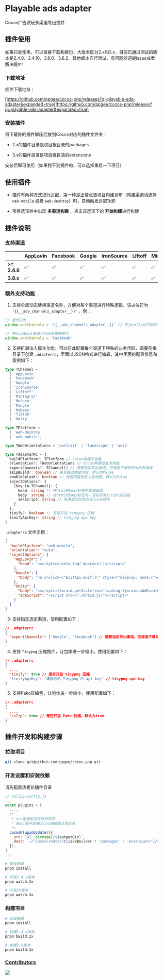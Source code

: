 # Playable ads adapter

Cocos广告试玩多渠道导出插件

## 插件使用

如果只是使用，可以直接下载构建包，大版本区分2.x和3.x，目前已通过测试的版本是2.4.9、2.4.10、3.6.0、3.8.2，其他版本自行测试，有问题欢迎提issue或者解决提mr

### 下载地址

插件下载地址：

[https://github.com/ppgee/cocos-pnp/releases?q=playable-ads-adapter&expanded=true](https://github.com/ppgee/cocos-pnp/releases?q=playable-ads-adapter&expanded=true)

### 安装插件

将下载好的插件解压后放到Cocos对应的插件文件夹：

- 2.x的插件目录是项目根目录的packages

- 3.x的插件目录是项目根目录的extensions

安装后即可使用（如果找不到插件的，可以选择重启一下项目）

## 使用插件

- 插件有两种方式进行适配，第一种是正常点击项目构建发布（构建渠道请选择 `web-mobile` 或者 `web-desktop`）时，自动触发适配功能

- 项目选项栏中出现 **多渠道构建** ，点击该选项下的 **开始构建**进行构建

## 插件说明

### 支持渠道

|              | AppLovin | Facebook | Google | IronSource | Liftoff | Mintegral | Moloco | Pangle | Rubeex | Tiktok | Unity |
| ------------ | -------- | -------- | ------ | ---------- | ------- | --------- | ------ | ------ | ------ | ------ | ----- |
| **>= 2.4.6** | ✅       | ✅       | ✅     | ✅         | ✅      | ✅        | ✅     | ✅     | ✅     | ✅     | ✅    |
| **3.8.x**    | ✅       | ✅       | ✅     | ✅         | ✅      | ✅        | ✅     | ✅     | ✅     | ✅     | ✅    |

### 额外支持功能

1. 支持全局动态替换渠道名称，方便对某个渠道进行特殊逻辑，该占位符为 `'{{__adv_channels_adapter__}}'` ，例：

```typescript
// 源代码为
window.advChannels = '{{__adv_channels_adapter__}}' // 防止rollup打包时tree-shaking省略掉该代码（dead code），占位符变量可挂载在全局而不失活

// 在Facebook渠道下代码会被替换为
window.advChannels = 'Facebook'
```

2. 支持扩展注入脚本功能，可以在此配置每个渠道下特殊的业务代码，需要在根目录下创建 `.adapterrc`，里面以JSON格式进行编辑，其中里面的配置信息和案例如下：

```typescript
type TChannel =
  | 'AppLovin'
  | 'Facebook'
  | 'Google'
  | 'IronSource'
  | 'Liftoff'
  | 'Mintegral'
  | 'Moloco'
  | 'Pangle'
  | 'Rubeex'
  | 'Tiktok'
  | 'Unity'

type TPlatform =
  | 'web-desktop'
  | 'web-mobile';

type TWebOrientations = 'portrait' | 'landscape' | 'auto'

type TAdapterRC = {
  buildPlatform?: TPlatform // Cocos构建平台值
  orientation?: TWebOrientations // Cocos构建设备方向值
  exportChannels?: TChannel[] // 需要指定导出渠道，空或者不填则导出所有渠道
  skipBuild?: boolean // 是否跳过构建流程，默认为false
  enableSplash?: boolean // 是否设置自定义启动图，默认为false
  injectOptions?: {
    [key in TChannel]: {
      head: string // 在html的head标签内尾部追加
      body: string // 在html的body标签内，且在所有script前追加
      sdkScript: string // 在渠道对应地方注入sdk脚本
    }
  },
  tinify?: boolean // 是否开启 tinypng 压缩
  tinifyApiKey?: string // tinypng api key
}
```

`.adapterrc` 文件示例：

```json
{
  "buildPlatform": "web-mobile",
  "orientation": "auto",
  "injectOptions": {
    "AppLovin": {
      "head": "<script>console.log('AppLovin')</script>"
    },
    "Google": {
      "body": "<a onclick=\"ExitApi.exit()\" style=\"display: none;\"></a>"
    },
    "Unity": {
      "body": "<script>if(mraid.getState()==='loading'){mraid.addEventListener('ready',onSdkReady)}else{onSdkReady()}function viewableChangeHandler(viewable){if(viewable){}else{}}function onSdkReady(){mraid.addEventListener('viewableChange',viewableChangeHandler);if(mraid.isViewable()){showMyAd()}}var url='ios链接';var android='安卓链接';if(/android/i.test(userAgent)){url=android}function showMyAd(){mraid.open(url)}</script>",
      "sdkScript": "<script src=\"./mraid.js\"></script>"
    }
  }
}
```

3. 支持指定选定渠道，使用配置如下：

```json
// .adapterrc
{
  "exportChannels": ["Google", "Facebook"] // 需要指定导出渠道，空或者不填则导出所有渠道
}
```

4. 支持 `Tinypng` 压缩图片，让包体进一步缩小，使用配置如下：

```json
// .adapterrc
{
  ...,
  "tinify": true // 是否开启 tinypng 压缩
  "tinifyApiKey": "填写你的 Tinypng 的 api key" // tinypng api key
}
```

5. 支持Pako压缩包，让包体进一步缩小，使用配置如下：

```json
// .adapterrc
{
  ...,
  "isZip": true // 是否开启 Pako 压缩，默认为true
}
```

## 插件开发和构建步骤

### 拉取项目

```bash
git clone git@github.com:ppgee/cocos-pnp.git
```

### 开发设置和安装依赖

请先配置热更新插件目录

```javascript
// rollup.config.js
...
const plugins = [
  ...,
  /*
   * src是当前项目导出项目
   * desc是开发者Cocos编辑器全局目录
   */
  cocosPluginUpdater({
    src: `${__dirname}/${outputDir}`,
    dest: `~/.CocosCreator/${is2xBuilder ? 'packages' : 'extensions'}/${appName}`
  }),
]
...

```

```bash
# 安装依赖
pnpm install

# 开发2.4.x版本
pnpm watch:2x

# 开发3x版本
pnpm watch:3x
```

### 构建项目

```bash
# 安装依赖
pnpm install

# 构建2.4.x版本
pnpm build:2x

# 构建3.x版本
pnpm build:3x
```

### [Contributors](https://github.com/ppgee/cocos-pnp/graphs/contributors)

<a href="https://github.com/ppgee/cocos-pnp/graphs/contributors">
  <img src="https://contrib.rocks/image?repo=ppgee/cocos-pnp" />
</a>

